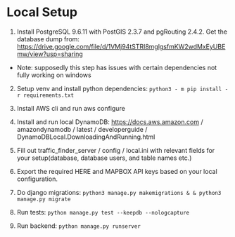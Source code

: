 # Local Setup

1. Install PostgreSQL 9.6.11 with PostGIS 2.3.7 and pgRouting 2.4.2. Get the database dump from: https://drive.google.com/file/d/1VMj94tSTRI8mglgsfmKW2wdMxEyUBEmw/view?usp=sharing
* Note: supposedly this step has issues with certain dependencies not fully working on windows

2. Setup venv and install python dependencies: `python3 - m pip install - r requirements.txt`

3. Install AWS cli and run aws configure

3. Install and run local DynamoDB: https://docs.aws.amazon.com / amazondynamodb / latest / developerguide / DynamoDBLocal.DownloadingAndRunning.html

4. Fill out traffic_finder_server / config / local.ini with relevant fields for your setup(database, database users, and table names etc.)

5. Export the required HERE and MAPBOX API keys based on your local configuration.

6. Do django migrations: `python3 manage.py makemigrations & & python3 manage.py migrate`

7. Run tests: `python manage.py test --keepdb --nologcapture`

8. Run backend: `python manage.py runserver`
